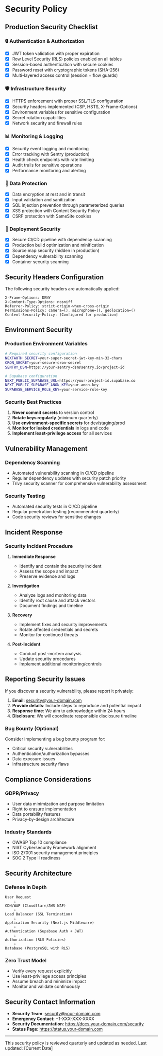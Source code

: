# Security Policy

## Production Security Checklist

### 🔒 Authentication & Authorization
- [x] JWT token validation with proper expiration
- [x] Row Level Security (RLS) policies enabled on all tables
- [x] Session-based authentication with secure cookies
- [x] Password reset with cryptographic tokens (SHA-256)
- [x] Multi-layered access control (session + flow guards)

### 🛡️ Infrastructure Security
- [x] HTTPS enforcement with proper SSL/TLS configuration
- [x] Security headers implemented (CSP, HSTS, X-Frame-Options)
- [x] Environment variables for sensitive configuration
- [x] Secret rotation capabilities
- [x] Network security and firewall rules

### 📊 Monitoring & Logging
- [x] Security event logging and monitoring
- [x] Error tracking with Sentry (production)
- [x] Health check endpoints with rate limiting
- [x] Audit trails for sensitive operations
- [x] Performance monitoring and alerting

### 🔐 Data Protection
- [x] Data encryption at rest and in transit
- [x] Input validation and sanitization
- [x] SQL injection prevention through parameterized queries
- [x] XSS protection with Content Security Policy
- [x] CSRF protection with SameSite cookies

### 🚀 Deployment Security
- [x] Secure CI/CD pipeline with dependency scanning
- [x] Production build optimization and minification
- [x] Source map security (hidden in production)
- [x] Dependency vulnerability scanning
- [x] Container security scanning

## Security Headers Configuration

The following security headers are automatically applied:

```
X-Frame-Options: DENY
X-Content-Type-Options: nosniff
Referrer-Policy: strict-origin-when-cross-origin
Permissions-Policy: camera=(), microphone=(), geolocation=()
Content-Security-Policy: [Configured for production]
```

## Environment Security

### Production Environment Variables
```bash
# Required security configuration
NEXTAUTH_SECRET=your-super-secret-jwt-key-min-32-chars
CRON_SECRET=your-secure-cron-secret
SENTRY_DSN=https://your-sentry-dsn@sentry.io/project-id

# Supabase configuration
NEXT_PUBLIC_SUPABASE_URL=https://your-project-id.supabase.co
NEXT_PUBLIC_SUPABASE_ANON_KEY=your-anon-key
SUPABASE_SERVICE_ROLE_KEY=your-service-role-key
```

### Security Best Practices
1. **Never commit secrets** to version control
2. **Rotate keys regularly** (minimum quarterly)
3. **Use environment-specific secrets** for dev/staging/prod
4. **Monitor for leaked credentials** in logs and code
5. **Implement least-privilege access** for all services

## Vulnerability Management

### Dependency Scanning
- Automated vulnerability scanning in CI/CD pipeline
- Regular dependency updates with security patch priority
- Trivy security scanner for comprehensive vulnerability assessment

### Security Testing
- Automated security tests in CI/CD pipeline
- Regular penetration testing (recommended quarterly)
- Code security reviews for sensitive changes

## Incident Response

### Security Incident Procedure
1. **Immediate Response**
   - Identify and contain the security incident
   - Assess the scope and impact
   - Preserve evidence and logs

2. **Investigation**
   - Analyze logs and monitoring data
   - Identify root cause and attack vectors
   - Document findings and timeline

3. **Recovery**
   - Implement fixes and security improvements
   - Rotate affected credentials and secrets
   - Monitor for continued threats

4. **Post-Incident**
   - Conduct post-mortem analysis
   - Update security procedures
   - Implement additional monitoring/controls

## Reporting Security Issues

If you discover a security vulnerability, please report it privately:

1. **Email**: security@your-domain.com
2. **Provide details**: Include steps to reproduce and potential impact
3. **Response time**: We aim to acknowledge within 24 hours
4. **Disclosure**: We will coordinate responsible disclosure timeline

### Bug Bounty (Optional)
Consider implementing a bug bounty program for:
- Critical security vulnerabilities
- Authentication/authorization bypasses
- Data exposure issues
- Infrastructure security flaws

## Compliance Considerations

### GDPR/Privacy
- User data minimization and purpose limitation
- Right to erasure implementation
- Data portability features
- Privacy-by-design architecture

### Industry Standards
- OWASP Top 10 compliance
- NIST Cybersecurity Framework alignment
- ISO 27001 security management principles
- SOC 2 Type II readiness

## Security Architecture

### Defense in Depth
```
User Request
    ↓
CDN/WAF (Cloudflare/AWS WAF)
    ↓
Load Balancer (SSL Termination)
    ↓
Application Security (Next.js Middleware)
    ↓
Authentication (Supabase Auth + JWT)
    ↓
Authorization (RLS Policies)
    ↓
Database (PostgreSQL with RLS)
```

### Zero Trust Model
- Verify every request explicitly
- Use least-privilege access principles
- Assume breach and minimize impact
- Monitor and validate continuously

## Security Contact Information

- **Security Team**: security@your-domain.com
- **Emergency Contact**: +1-XXX-XXX-XXXX
- **Security Documentation**: https://docs.your-domain.com/security
- **Status Page**: https://status.your-domain.com

---

This security policy is reviewed quarterly and updated as needed. Last updated: [Current Date]